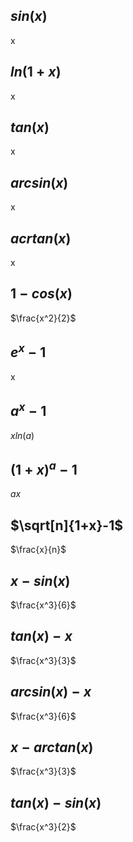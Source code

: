 ## $sin(x)$

x

## $ln(1+x)$

x

## $tan(x)$

x

## $arcsin(x)$

x

## $acrtan(x)$

x

## $1-cos(x)$

$\frac{x^2}{2}$

## $e^x-1$

x

## $a^x-1$

$xln(a)$

## $(1+x)^a-1$

$ax$

## $\sqrt[n]{1+x}-1$

$\frac{x}{n}$

## $x-sin(x)$

$\frac{x^3}{6}$

## $tan(x)-x$

$\frac{x^3}{3}$

## $arcsin(x)-x$

$\frac{x^3}{6}$

## $x-arctan(x)$

$\frac{x^3}{3}$

## $tan(x)-sin(x)$

$\frac{x^3}{2}$